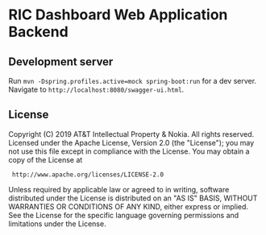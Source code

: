 # RIC Dashboard Web Application Backend

## Development server

Run `mvn -Dspring.profiles.active=mock spring-boot:run` for a dev server. Navigate to `http://localhost:8080/swagger-ui.html`. 

## License

Copyright (C) 2019 AT&T Intellectual Property & Nokia. All rights reserved.
Licensed under the Apache License, Version 2.0 (the "License");
you may not use this file except in compliance with the License.
You may obtain a copy of the License at

     http://www.apache.org/licenses/LICENSE-2.0

Unless required by applicable law or agreed to in writing, software
distributed under the License is distributed on an "AS IS" BASIS,
WITHOUT WARRANTIES OR CONDITIONS OF ANY KIND, either express or implied.
See the License for the specific language governing permissions and
limitations under the License.
